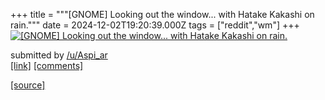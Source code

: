 +++
title = """[GNOME] Looking out the window... with Hatake Kakashi on rain."""
date = 2024-12-02T19:20:39.000Z
tags = ["reddit","wm"]
+++
[![[GNOME] Looking out the window... with Hatake Kakashi on rain. ](https://preview.redd.it/4hw18xsmjh4e1.png?width=640&crop=smart&auto=webp&s=f4f13c5c2e4b7166067f7c791566be0e859d5b1d "[GNOME] Looking out the window... with Hatake Kakashi on rain. ")](https://www.reddit.com/r/unixporn/comments/1h536vv/gnome_looking_out_the_window_with_hatake_kakashi/)

submitted by [/u/Aspi\_ar](https://www.reddit.com/user/Aspi_ar)  
[\[link\]](https://i.redd.it/4hw18xsmjh4e1.png) [\[comments\]](https://www.reddit.com/r/unixporn/comments/1h536vv/gnome_looking_out_the_window_with_hatake_kakashi/)

[[source]](https://www.reddit.com/r/unixporn/comments/1h536vv/gnome_looking_out_the_window_with_hatake_kakashi/)
